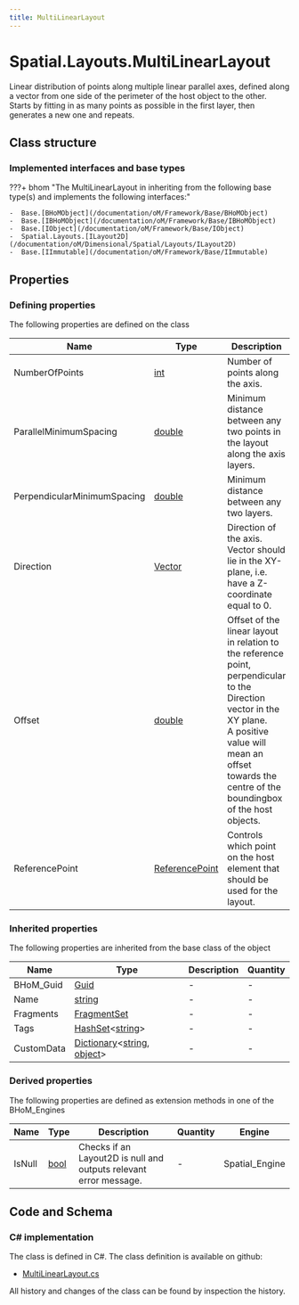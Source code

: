 ```yaml
---
title: MultiLinearLayout
---
```


# Spatial.Layouts.MultiLinearLayout

Linear distribution of points along multiple linear parallel axes, defined along a vector from one side of the perimeter of the host object to the other. 
Starts by fitting in as many points as possible in the first layer, then generates a new one and repeats.

## Class structure

### Implemented interfaces and base types

???+ bhom "The MultiLinearLayout in inheriting from the following base type(s) and implements the following interfaces:"

    -  Base.[BHoMObject](/documentation/oM/Framework/Base/BHoMObject)
    -  Base.[IBHoMObject](/documentation/oM/Framework/Base/IBHoMObject)
    -  Base.[IObject](/documentation/oM/Framework/Base/IObject)
    -  Spatial.Layouts.[ILayout2D](/documentation/oM/Dimensional/Spatial/Layouts/ILayout2D)
    -  Base.[IImmutable](/documentation/oM/Framework/Base/IImmutable)


## Properties



### Defining properties

The following properties are defined on the class

| Name             | Type             | Description      | Quantity         |
|------------------|------------------|------------------|------------------|
| NumberOfPoints | [int](https://learn.microsoft.com/en-us/dotnet/api/System.Int32?view=netstandard-2.0) | Number of points along the axis. | - |
| ParallelMinimumSpacing | [double](https://learn.microsoft.com/en-us/dotnet/api/System.Double?view=netstandard-2.0) | Minimum distance between any two points in the layout along the axis layers. | [Length](/documentation/oM/Dimensional/Quantities/Attributes/Length) [m] |
| PerpendicularMinimumSpacing | [double](https://learn.microsoft.com/en-us/dotnet/api/System.Double?view=netstandard-2.0) | Minimum distance between any two layers. | [Length](/documentation/oM/Dimensional/Quantities/Attributes/Length) [m] |
| Direction | [Vector](/documentation/oM/Dimensional/Geometry/Vector) | Direction of the axis. Vector should lie in the XY-plane, i.e. have a Z-coordinate equal to 0. | - |
| Offset | [double](https://learn.microsoft.com/en-us/dotnet/api/System.Double?view=netstandard-2.0) | Offset of the linear layout in relation to the reference point, perpendicular to the Direction vector in the XY plane.<br>A positive value will mean an offset towards the centre of the boundingbox of the host objects. | [Length](/documentation/oM/Dimensional/Quantities/Attributes/Length) [m] |
| ReferencePoint | [ReferencePoint](/documentation/oM/Dimensional/Spatial/Layouts/ReferencePoint) | Controls which point on the host element that should be used for the layout. | - |


### Inherited properties
The following properties are inherited from the base class of the object

| Name             | Type             | Description      | Quantity         |
|------------------|------------------|------------------|------------------|
| BHoM_Guid | [Guid](https://learn.microsoft.com/en-us/dotnet/api/System.Guid?view=netstandard-2.0) | - | - |
| Name | [string](https://learn.microsoft.com/en-us/dotnet/api/System.String?view=netstandard-2.0) | - | - |
| Fragments | [FragmentSet](/documentation/oM/Framework/Base/FragmentSet) | - | - |
| Tags | [HashSet](https://learn.microsoft.com/en-us/dotnet/api/System.Collections.Generic.HashSet-1?view=netstandard-2.0)&lt;[string](https://learn.microsoft.com/en-us/dotnet/api/System.String?view=netstandard-2.0)&gt; | - | - |
| CustomData | [Dictionary](https://learn.microsoft.com/en-us/dotnet/api/System.Collections.Generic.Dictionary-2?view=netstandard-2.0)&lt;[string](https://learn.microsoft.com/en-us/dotnet/api/System.String?view=netstandard-2.0), [object](https://learn.microsoft.com/en-us/dotnet/api/System.Object?view=netstandard-2.0)&gt; | - | - |


### Derived properties

The following properties are defined as extension methods in one of the BHoM_Engines

| Name             | Type             | Description      | Quantity         | Engine           |
|------------------|------------------|------------------|------------------|------------------|
| IsNull | [bool](https://learn.microsoft.com/en-us/dotnet/api/System.Boolean?view=netstandard-2.0) | Checks if an Layout2D is null and outputs relevant error message. | - | Spatial_Engine |


## Code and Schema

### C# implementation

The class is defined in C#. The class definition is available on github:

- [MultiLinearLayout.cs](https://github.com/BHoM/BHoM/blob/develop/Spatial_oM/Layouts\MultiLinearLayout.cs)

All history and changes of the class can be found by inspection the history.
